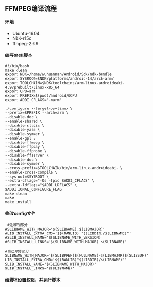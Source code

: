 ## FFMPEG编译流程
#### 环境
- Ubuntu-16.04
- NDK-r15c
- ffmpeg-2.6.9

#### 编写shell脚本

	#!/bin/bash
    make clean
    export NDK=/home/wuhuannan/Android/Sdk/ndk-bundle
    export SYSROOT=$NDK/platforms/android-14/arch-arm/
    export TOOLCHAIN=$NDK/toolchains/arm-linux-androideabi-4.9/prebuilt/linux-x86_64
    export CPU=arm
    export PREFIX=$(pwd)/android/$CPU
    export ADDI_CFLAGS="-marm"

    ./configure --target-os=linux \
    --prefix=$PREFIX --arch=arm \
    --disable-doc \
    --enable-shared \
    --disable-static \
    --disable-yasm \
    --disable-symver \
    --enable-gpl \
    --disable-ffmpeg \
    --disable-ffplay \
    --disable-ffprobe \
    --disable-ffserver \
    --disable-doc \
    --disable-symver \
    --cross-prefix=$TOOLCHAIN/bin/arm-linux-androideabi- \
    --enable-cross-compile \
    --sysroot=$SYSROOT \
    --extra-cflags="-Os -fpic $ADDI_CFLAGS" \
    --extra-ldflags="$ADDI_LDFLAGS" \
    $ADDITIONAL_CONFIGURE_FLAG
    make clean
    make
    make install
    
 #### 修改config文件
     #注释的部分
    #SLIBNAME_WITH_MAJOR='$(SLIBNAME).$(LIBMAJOR)'
    #LIB_INSTALL_EXTRA_CMD='$$(RANLIB) "$(LIBDIR)/$(LIBNAME)"'
    #SLIB_INSTALL_NAME='$(SLIBNAME_WITH_VERSION)'
    #SLIB_INSTALL_LINKS='$(SLIBNAME_WITH_MAJOR) $(SLIBNAME)'

    #自己写的部分
    SLIBNAME_WITH_MAJOR='$(SLIBPREF)$(FULLNAME)-$(LIBMAJOR)$(SLIBSUF)'
    LIB_INSTALL_EXTRA_CMD='$$(RANLIB)"$(LIBDIR)/$(LIBNAME)"'
    SLIB_INSTALL_NAME='$(SLIBNAME_WITH_MAJOR)'
    SLIB_INSTALL_LINKS='$(SLIBNAME)'
    
#### 给脚本设置权限，并运行脚本
